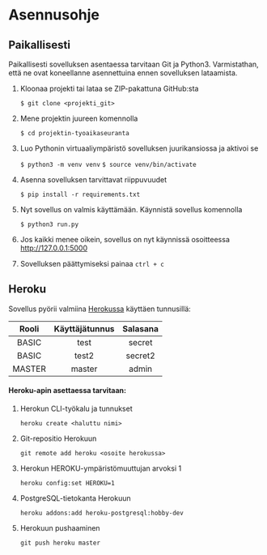 # Asennusohje

## Paikallisesti

Paikallisesti sovelluksen asentaessa tarvitaan Git ja Python3. Varmistathan, että ne ovat koneellanne asennettuina ennen sovelluksen lataamista.

1. Kloonaa projekti tai lataa se ZIP-pakattuna GitHub:sta

    `$ git clone <projekti_git>`
   
2. Mene projektin juureen komennolla

    `$ cd projektin-tyoaikaseuranta`

3. Luo Pythonin virtuaaliympäristö sovelluksen juurikansiossa ja aktivoi se

    `$ python3 -m venv venv`
    `$ source venv/bin/activate`

4. Asenna sovelluksen tarvittavat riippuvuudet

    `$ pip install -r requirements.txt`

5. Nyt sovellus on valmis käyttämään. Käynnistä sovellus komennolla

    `$ python3 run.py`

6. Jos kaikki menee oikein, sovellus on nyt käynnissä osoitteessa http://127.0.0.1:5000

7. Sovelluksen päättymiseksi painaa `ctrl + c`

## Heroku
Sovellus pyörii valmiina [Herokussa](https://tsoha-py-tyoaikaseuranta.herokuapp.com/) käyttäen tunnusillä:

|Rooli  | Käyttäjätunnus | Salasana  |
|:-----:|:--------------:|:---------:|
|BASIC  |    test        | secret    |
|BASIC  |    test2       | secret2   |
|MASTER |    master      | admin     |

#### Heroku-apin asettaessa tarvitaan:

1. Herokun CLI-työkalu ja tunnukset

    `heroku create <haluttu nimi>`

2. Git-repositio Herokuun

    `git remote add heroku <osoite herokussa>`
    
3. Herokun HEROKU-ympäristömuuttujan arvoksi 1

    `heroku config:set HEROKU=1`

4. PostgreSQL-tietokanta Herokuun

    `heroku addons:add heroku-postgresql:hobby-dev`

5. Herokuun pushaaminen

    `git push heroku master`
    
